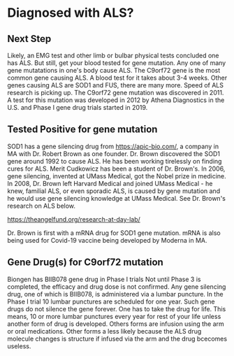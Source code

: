 # Diagnosed with ALS?

## Next Step

Likely, an EMG test and other limb or bulbar physical tests concluded one has ALS.
But still, get your blood tested for gene mutation. Any one of many
gene mutatations in one's body cause ALS.  The C9orf72 gene is the
most common gene causing ALS.  A blood test for it takes about
3-4 weeks. Other genes causing ALS are SOD1 and FUS, there are
many more.  Speed of ALS research is picking up. The C9orf72 gene
mutation was discovered in 2011.  A test for this
mutation was developed in 2012 by Athena Diagnostics in the U.S.
and Phase I gene drug trials started in 2019.

## Tested Positive for gene mutation

SOD1 has a gene silencing drug from https://apic-bio.com/, a
company in MA with Dr. Robert Brown as one founder.  Dr. Brown
discovered the SOD1 gene around 1992 to cause ALS.  He has
been working tirelessly on finding cures for ALS. Merit Cudkowicz
has been a student of Dr. Brown's.  In 2006, gene silencing, invented
at UMass Medical, got the Nobel prize in medicine.  In 2008, Dr. Brown
left Harvard Medical and joined UMass Medical - he knew, familial ALS,
or even sporadic ALS, is caused by gene mutation and he would use gene
silencing knowledge at UMass Medical. See Dr. Brown's research on ALS below.

https://theangelfund.org/research-at-day-lab/

Dr. Brown is first with a mRNA drug for SOD1 gene mutation.
mRNA is also being used for Covid-19 vaccine being developed
by Moderna in MA.

## Gene Drug(s) for C9orf72 mutation

Biongen has BIIB078 gene drug in Phase I trials
Not until Phase 3 is completed, the efficacy and
drug dose is not confirmed.  Any gene silencing
drug, one of which is BIIB078, is administered
via a lumbar puncture.  In the Phase I trial
10 lumbar punctures are scheduled for one year.
Such gene drugs do not silence the gene forever.
One has to take the drug for life.  This means,
10 or more lumbar punctures every year for
rest of your life unless another form of
drug is developed.  Others forms are
infusion using the arm or oral medications.
Other forms a less likely because the ALS drug
molecule changes is structure if infused
via the arm and the drug bcecomes useless.


